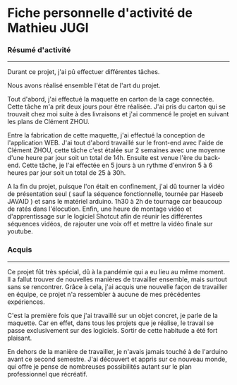 # Fiche personnelle d'activité de Mathieu JUGI

### Résumé d'activité
---
Durant ce projet, j'ai pû effectuer différentes tâches.

Nous avons réalisé ensemble l'état de l'art du projet.

Tout d'abord, j'ai effectué la maquette en carton de la cage connectée. Cette tâche m'a prit deux jours pour être réalisée.
J'ai pris du carton qui se trouvait chez moi suite à des livraisons et j'ai commencé le projet en suivant les plans de Clément ZHOU.

Entre la fabrication de cette maquette, j'ai effectué la conception de l'application WEB. J'ai tout d'abord travaillé sur le front-end avec l'aide de Clément ZHOU, cette tâche c'est étalée sur 2 semaines avec une moyenne d'une heure par jour soit un total de 14h.
Ensuite est venue l'ère du back-end. Cette tâche, je l'ai effectée en 5 jours à un rythme d'environ 5 à 6 heures par jour soit un total de 25 à 30h.

A la fin du projet, puisque l'on était en confinement, j'ai dû tourner la vidéo de présentation seul ( sauf la séquence fonctionnelle, tournée par Haseeb JAVAID ) et sans le matériel arduino. 1h30 à 2h de tournage car beaucoup de ratés dans l'élocution. Enfin, une heure de montage vidéo et d'apprentissage sur le logiciel Shotcut afin de réunir les différentes séquences vidéos, de rajouter une voix off et mettre la vidéo finale sur youtube.


### Acquis
---
Ce projet fût très spécial, dû à la pandémie qui a eu lieu au même moment. Il a fallut trouver de nouvelles manières de travailler ensemble, mais surtout sans se rencontrer. Grâce à cela, j'ai acquis une nouvelle façon de travailler en équipe, ce projet n'a ressembler à aucune de mes précédentes expériences.

C'est la première fois que j'ai travaillé sur un objet concret, je parle de la maquette. Car en effet, dans tous les projets que je réalise, le travail se passe exclusivement sur des logiciels. Sortir de cette habitude a été fort plaisant.

En dehors de la manière de travailler, je n'avais jamais touché à de l'arduino avant ce second semestre. J'ai découvert et appris sur ce nouveau monde, qui offre je pense de nombreuses possibilités autant sur le plan professionnel que récréatif.





